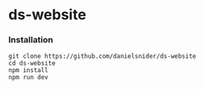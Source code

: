 # ds-website

### Installation
```
git clone https://github.com/danielsnider/ds-website
cd ds-website
npm install
npm run dev
```
